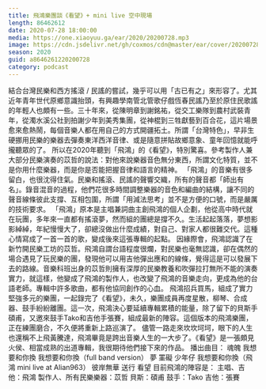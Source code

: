 ```yaml
---
title: 飛鴻樂團談《看望》+ mini live 空中現場
length: 86462612
date: 2020-07-28 18:00:00
media: https://one.xiaoyuu.ga/ear/2020/20200728.mp3
image: https://cdn.jsdelivr.net/gh/coxmos/cdn@master/ear/cover/20200728.jpeg
season: 2020
guid: a8646261220200728
category: podcast
---
```


結合台灣民樂和西方搖滾 / 民謠的嘗試，幾乎可以用「古已有之」來形容了。尤其近年青年世代原鄉意識抬頭，有興趣學南管北管歌仔戲恆春民謠乃至於原住民歌謠的年輕人也頗有一些。三十年來，從陳明章到謝銘祐，從交工樂隊到農村武裝青年，從濁水溪公社到拍謝少年到美秀集團，從神棍到三牲獻藝到百合花，這片場景愈來愈熱鬧，每個音樂人都在用自己的方式開疆拓土。所謂「台灣特色」，早非生硬挪用民樂的樂器去彈奏東洋西洋音律、或是隨意拼貼故鄉意象、童年回憶就能呼攏聽眾的了。
所以在2020年聽到「飛鴻」的《看望》，特別驚喜。參考製作人兼大部分民樂演奏的苡哲的說法：對他來說樂器音色無分東西，所謂文化特質，並不是你用什麼樂器，而是你是否能把握音律和語言的精神。
「飛鴻」的音樂有很多留白，也很沈得住氣。民樂和搖滾、民謠的聲響交織，所有的聲音都「師出有名」。錄音混音的過程，他們花很多時間調整樂器的音色和編曲的結構，讓不同的聲音線條彼此支撐、互相包圍，所謂「用減法思考」並不是方便的口號，而是嚴厲的技術要求。
「飛鴻」原本是主唱兼詞曲主創飛鴻的個人企劃，他從高中時代就在玩團，多年來一直都有搖滾夢，然而組的團總是撐不久。生活起起落落，夢想影影綽綽，年紀慢慢大了，卻總沒做出什麼成績，對自己、對家人都很難交代。這種心情寫成了一首一首的歌，變成後來這張專輯的起點。
因緣際會，飛鴻認識了在新竹開民樂工坊的苡哲。飛鴻自謂台語程度很爛，對民樂也毫無認識，卻在偶然的場合遇見了玩民樂的團，發現他可以用吉他彈出應和的線條，覺得這是可以發展下去的路線。音樂科班出身的苡哲則擁有深厚的民樂教養和吹彈拉打無所不能的演奏實力，就這樣，他變成了飛鴻的製作人，也改變了飛鴻的音樂走向，更成為他的台語老師。專輯中許多歌曲，都有他協同創作的心血。
飛鴻招兵買馬，組成了實力堅強多元的樂團，一起錄完了《看望》，未久，樂團成員再度星散，柳琴、合成器、鼓手紛紛離團。這一次，飛鴻決心要延續專輯累積的能量，除了留下的貝斯手碩甫，又邀來鼓手Tako和吉他手張賽，組成最新的陣容。這個版本的飛鴻樂團，正在練團磨合，不久便將重新上路巡演了。
儘管一路走來坎坎坷坷，眼下的人生也還稱不上飛黃騰達，飛鴻畢竟是跨出音樂人生的一大步了。《看望》是一張頗見火侯、相當成熟的出道專輯，我很期待他們接下來的作品。
播出曲目：
魂魄
我想要和你換
我想要和你換（full band version）
夢
罣礙
少年仔
我想要和你換（飛鴻 mini live at Alian963）
彼岸無華
送行
看望
目前飛鴻的陣容是：
主唱、吉他：飛鴻
製作人、所有民樂樂器：苡哲
貝斯：碩甫
鼓手：Tako
吉他：張賽

